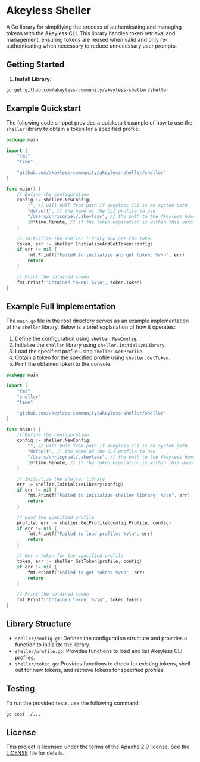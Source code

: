 # Akeyless Sheller

A Go library for simplifying the process of authenticating and managing tokens with the Akeyless CLI. This library handles token retrieval and management, ensuring tokens are reused when valid and only re-authenticating when necessary to reduce unnecessary user prompts.

## Getting Started

1. **Install Library:**

```bash
go get github.com/akeyless-community/akeyless-sheller/sheller
```

## Example Quickstart

The following code snippet provides a quickstart example of how to use the `sheller` library to obtain a token for a specified profile:

```go
package main

import (
    "fmt"
    "time"

    "github.com/akeyless-community/akeyless-sheller/sheller"
)

func main() {
    // Define the configuration
    config := sheller.NewConfig(
        "", // will pull from path if akeyless CLI is on system path
        "default", // the name of the CLI profile to use
        "/Users/chrisgruel/.akeyless", // the path to the Akeyless home directory usually located at ~/.akeyless
        10*time.Minute, // if the token expiration is within this upcoming interval, a new token will be obtained
    )

    // Initialize the sheller library and get the token
    token, err := sheller.InitializeAndGetToken(config)
    if err != nil {
        fmt.Printf("Failed to initialize and get token: %v\n", err)
        return
    }

    // Print the obtained token
    fmt.Printf("Obtained token: %v\n", token.Token)
}

```

## Example Full Implementation

The `main.go` file in the root directory serves as an example implementation of the `sheller` library. Below is a brief explanation of how it operates:

1. Define the configuration using `sheller.NewConfig`.
2. Initialize the `sheller` library using `sheller.InitializeLibrary`.
3. Load the specified profile using `sheller.GetProfile`.
4. Obtain a token for the specified profile using `sheller.GetToken`.
5. Print the obtained token to the console.

```go
package main

import (
    "fmt"
    "sheller"
    "time"

    "github.com/akeyless-community/akeyless-sheller/sheller"
)

func main() {
    // Define the configuration
    config := sheller.NewConfig(
        "", // will pull from path if akeyless CLI is on system path
        "default", // the name of the CLI profile to use
        "/Users/chrisgruel/.akeyless", // the path to the Akeyless home directory usually located at ~/.akeyless
        10*time.Minute, // if the token expiration is within this upcoming interval, a new token will be obtained
    )

    // Initialize the sheller library
    err := sheller.InitializeLibrary(config)
    if err != nil {
        fmt.Printf("Failed to initialize sheller library: %v\n", err)
        return
    }

    // Load the specified profile
    profile, err := sheller.GetProfile(config.Profile, config)
    if err != nil {
        fmt.Printf("Failed to load profile: %v\n", err)
        return
    }

    // Get a token for the specified profile
    token, err := sheller.GetToken(profile, config)
    if err != nil {
        fmt.Printf("Failed to get token: %v\n", err)
        return
    }

    // Print the obtained token
    fmt.Printf("Obtained token: %v\n", token.Token)
}
```

## Library Structure

- `sheller/config.go`: Defines the configuration structure and provides a function to initialize the library.
- `sheller/profile.go`: Provides functions to load and list Akeyless CLI profiles.
- `sheller/token.go`: Provides functions to check for existing tokens, shell out for new tokens, and retrieve tokens for specified profiles.

## Testing

To run the provided tests, use the following command:

```bash
go test ./...
```

## License

This project is licensed under the terms of the Apache 2.0 license. See the [LICENSE](LICENSE) file for details.
